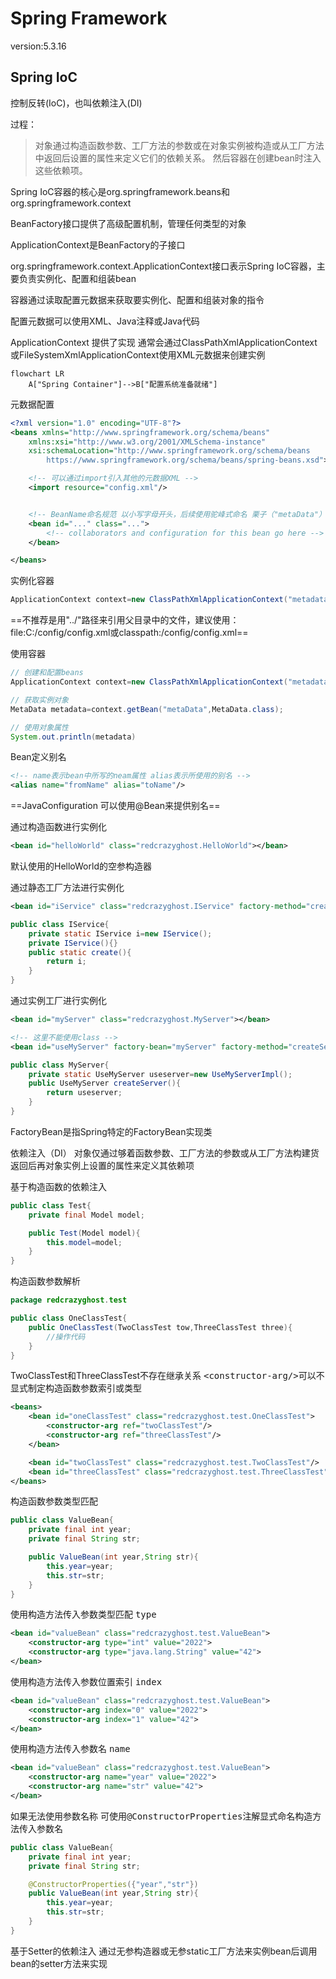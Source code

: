 # Spring Framework
version:5.3.16
## Spring IoC

控制反转(IoC)，也叫依赖注入(DI)

过程：
>对象通过构造函数参数、工厂方法的参数或在对象实例被构造或从工厂方法中返回后设置的属性来定义它们的依赖关系。
>然后容器在创建bean时注入这些依赖项。

Spring IoC容器的核心是org.springframework.beans和org.springframework.context

BeanFactory接口提供了高级配置机制，管理任何类型的对象

ApplicationContext是BeanFactory的子接口

org.springframework.context.ApplicationContext接口表示Spring IoC容器，主要负责实例化、配置和组装bean

容器通过读取配置元数据来获取要实例化、配置和组装对象的指令

配置元数据可以使用XML、Java注释或Java代码

ApplicationContext 提供了实现
通常会通过ClassPathXmlApplicationContext或FileSystemXmlApplicationContext使用XML元数据来创建实例



```mermaid
flowchart LR
    A["Spring Container"]-->B["配置系统准备就绪"]
```

元数据配置
```XML
<?xml version="1.0" encoding="UTF-8"?>
<beans xmlns="http://www.springframework.org/schema/beans"
    xmlns:xsi="http://www.w3.org/2001/XMLSchema-instance"
    xsi:schemaLocation="http://www.springframework.org/schema/beans
        https://www.springframework.org/schema/beans/spring-beans.xsd">

    <!-- 可以通过import引入其他的元数据XML -->
    <import resource="config.xml"/>


    <!-- BeanName命名规范 以小写字母开头，后续使用驼峰式命名 栗子（"metaData"）-->
    <bean id="..." class="...">  
        <!-- collaborators and configuration for this bean go here -->
    </bean>

</beans>
```

实例化容器
```Java
ApplicationContext context=new ClassPathXmlApplicationContext("metadata.xml")
```

==不推荐是用"../"路径来引用父目录中的文件，建议使用：file:C:/config/config.xml或classpath:/config/config.xml==


使用容器
```Java
// 创建和配置beans
ApplicationContext context=new ClassPathXmlApplicationContext("metadata.xml")

// 获取实例对象
MetaData metadata=context.getBean("metaData",MetaData.class);

// 使用对象属性
System.out.println(metadata)
```

Bean定义别名
```XML
<!-- name表示bean中所写的neam属性 alias表示所使用的别名 -->
<alias name="fromName" alias="toName"/>
```
==JavaConfiguration 可以使用@Bean来提供别名==


通过构造函数进行实例化
```xml
<bean id="helloWorld" class="redcrazyghost.HelloWorld"></bean>
```
默认使用的HelloWorld的空参构造器

通过静态工厂方法进行实例化
```xml
<bean id="iService" class="redcrazyghost.IService" factory-method="create"></bean>
```

```Java
public class IService{
    private static IService i=new IService();
    private IService(){}
    public static create(){
        return i;
    }
}
```


通过实例工厂进行实例化
```xml
<bean id="myServer" class="redcrazyghost.MyServer"></bean>

<!-- 这里不能使用class -->
<bean id="useMyServer" factory-bean="myServer" factory-method="createServer"></bean>
```

```Java
public class MyServer{
    private static UseMyServer useserver=new UseMyServerImpl();
    public UseMyServer createServer(){
        return useserver;
    }
}
```

FactoryBean是指Spring特定的FactoryBean实现类

依赖注入（DI） 对象仅通过够着函数参数、工厂方法的参数或从工厂方法构建货返回后再对象实例上设置的属性来定义其依赖项

基于构造函数的依赖注入
```Java
public class Test{
    private final Model model;

    public Test(Model model){
        this.model=model;
    }
}
```

构造函数参数解析
```Java
package redcrazyghost.test

public class OneClassTest{
    public OneClassTest(TwoClassTest tow,ThreeClassTest three){
        //操作代码
    }
}
```
TwoClassTest和ThreeClassTest不存在继承关系
<kbd>\<constructor-arg/></kbd>可以不显式制定构造函数参数索引或类型

```XML
<beans>
    <bean id="oneClassTest" class="redcrazyghost.test.OneClassTest">
        <constructor-arg ref="twoClassTest"/>
        <constructor-arg ref="threeClassTest"/>
    </bean>

    <bean id="twoClassTest" class="redcrazyghost.test.TwoClassTest"/>
    <bean id="threeClassTest" class="redcrazyghost.test.ThreeClassTest"/>
</beans>
```


构造函数参数类型匹配
```Java
public class ValueBean{
    private final int year;
    private final String str;

    public ValueBean(int year,String str){
        this.year=year;
        this.str=str;
    }
}
```

使用构造方法传入参数类型匹配 <kbd>type</kbd>
```XML
<bean id="valueBean" class="redcrazyghost.test.ValueBean">
    <constructor-arg type="int" value="2022">
    <constructor-arg type="java.lang.String" value="42">
</bean>
```
使用构造方法传入参数位置索引 <kbd>index</kbd>
```xml
<bean id="valueBean" class="redcrazyghost.test.ValueBean">
    <constructor-arg index="0" value="2022">
    <constructor-arg index="1" value="42">
</bean>
```
使用构造方法传入参数名 <kbd>name</kbd>
```xml
<bean id="valueBean" class="redcrazyghost.test.ValueBean">
    <constructor-arg name="year" value="2022">
    <constructor-arg name="str" value="42">
</bean>
```
如果无法使用参数名称 可使用<kbd>@ConstructorProperties</kbd>注解显式命名构造方法传入参数名
```Java
public class ValueBean{
    private final int year;
    private final String str;

    @ConstructorProperties({"year","str"})
    public ValueBean(int year,String str){
        this.year=year;
        this.str=str;
    }
}
```

基于Setter的依赖注入
通过无参构造器或无参static工厂方法来实例bean后调用bean的setter方法来实现


